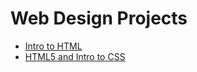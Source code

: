 # Web Design Projects

<ul> 
    <li><a href="intro_html/index.html" target="blank">Intro to HTML</a></li>
    <li><a href="css_html5_fall/home.html" target="blank">HTML5 and Intro to CSS</a></li>
</ul>